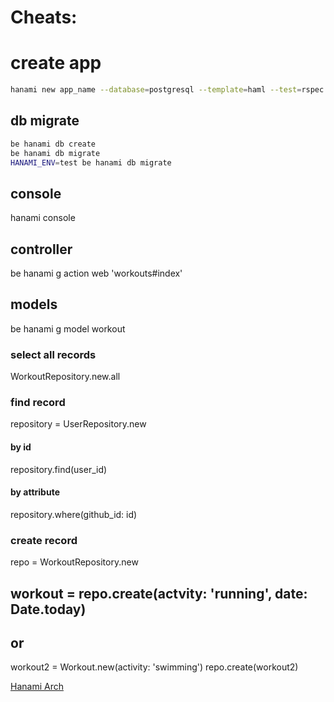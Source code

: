 # Cheats:

# create app
```bash
hanami new app_name --database=postgresql --template=haml --test=rspec
```

## db migrate
```bash
be hanami db create
be hanami db migrate
HANAMI_ENV=test be hanami db migrate
```

## console
hanami console

## controller
be hanami g action web 'workouts#index'

## models
be hanami g model workout

### select all records
WorkoutRepository.new.all

### find record
repository = UserRepository.new
#### by id
repository.find(user_id)
#### by attribute
repository.where(github_id: id)

### create record
repo = WorkoutRepository.new

workout = repo.create(actvity: 'running', date: Date.today)
--
or
--
workout2 = Workout.new(activity: 'swimming')
repo.create(workout2)

[Hanami Arch](https://gist.github.com/davydovanton/5c8fa016494463d2585e546a134661f6)